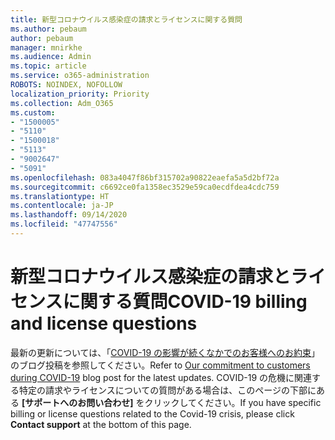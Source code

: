 ```yaml
---
title: 新型コロナウイルス感染症の請求とライセンスに関する質問
ms.author: pebaum
author: pebaum
manager: mnirkhe
ms.audience: Admin
ms.topic: article
ms.service: o365-administration
ROBOTS: NOINDEX, NOFOLLOW
localization_priority: Priority
ms.collection: Adm_O365
ms.custom:
- "1500005"
- "5110"
- "1500018"
- "5113"
- "9002647"
- "5091"
ms.openlocfilehash: 083a4047f86bf315702a90822eaefa5a5d2bf72a
ms.sourcegitcommit: c6692ce0fa1358ec3529e59ca0ecdfdea4cdc759
ms.translationtype: HT
ms.contentlocale: ja-JP
ms.lasthandoff: 09/14/2020
ms.locfileid: "47747556"
---
```

# <a name="covid-19-billing-and-license-questions"></a><span data-ttu-id="fe12d-102">新型コロナウイルス感染症の請求とライセンスに関する質問</span><span class="sxs-lookup"><span data-stu-id="fe12d-102">COVID-19 billing and license questions</span></span>

<span data-ttu-id="fe12d-103">最新の更新については、「[COVID-19 の影響が続くなかでのお客様へのお約束](https://www.microsoft.com/microsoft-365/blog/2020/03/05/our-commitment-to-customers-during-covid-19/)」のブログ投稿を参照してください。</span><span class="sxs-lookup"><span data-stu-id="fe12d-103">Refer to [Our commitment to customers during COVID-19](https://www.microsoft.com/microsoft-365/blog/2020/03/05/our-commitment-to-customers-during-covid-19/) blog post for the latest updates.</span></span>  <span data-ttu-id="fe12d-104">COVID-19 の危機に関連する特定の請求やライセンスについての質問がある場合は、このページの下部にある **[サポートへのお問い合わせ]** をクリックしてください。</span><span class="sxs-lookup"><span data-stu-id="fe12d-104">If you have specific billing or license questions related to the Covid-19 crisis, please click **Contact support** at the bottom of this page.</span></span>
